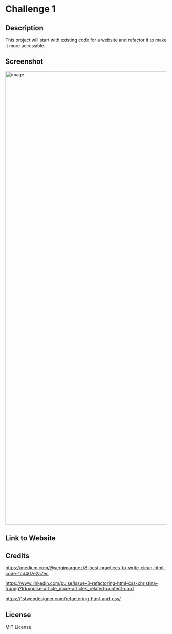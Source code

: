 # Challenge 1

## Description
This project will start with existing code for a website and refactor it to make it more accessible. 

## Screenshot
<img width="1417" alt="image" src="https://user-images.githubusercontent.com/126021339/223885129-c3c14a54-2873-4641-b0f5-40566f9c2b08.png">

## Link to Website


## Credits
https://medium.com/@sergimarquez/8-best-practices-to-write-clean-html-code-1cd407e2a7ec

https://www.linkedin.com/pulse/issue-3-refactoring-html-css-christina-truong?trk=pulse-article_more-articles_related-content-card

https://1stwebdesigner.com/refactoring-html-and-css/


## License
MIT License
